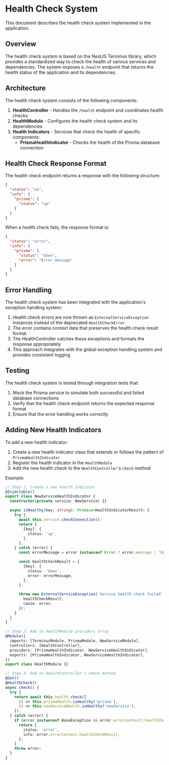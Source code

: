 # Health Check System

This document describes the health check system implemented in the application.

## Overview

The health check system is based on the NestJS Terminus library, which provides a standardized way to check the health of various services and dependencies. The system exposes a `/health` endpoint that returns the health status of the application and its dependencies.

## Architecture

The health check system consists of the following components:

1. **HealthController** - Handles the `/health` endpoint and coordinates health checks
2. **HealthModule** - Configures the health check system and its dependencies
3. **Health Indicators** - Services that check the health of specific components:
   - **PrismaHealthIndicator** - Checks the health of the Prisma database connection

## Health Check Response Format

The health check endpoint returns a response with the following structure:

```json
{
  "status": "ok",
  "info": {
    "prisma": {
      "status": "up"
    }
  }
}
```

When a health check fails, the response format is:

```json
{
  "status": "error",
  "info": {
    "prisma": {
      "status": "down",
      "error": "Error message"
    }
  }
}
```

## Error Handling

The health check system has been integrated with the application's exception handling system:

1. Health check errors are now thrown as `ExternalServiceException` instances instead of the deprecated `HealthCheckError`
2. The error contains context data that preserves the health check result format
3. The HealthController catches these exceptions and formats the response appropriately
4. This approach integrates with the global exception handling system and provides consistent logging

## Testing

The health check system is tested through integration tests that:

1. Mock the Prisma service to simulate both successful and failed database connections
2. Verify that the health check endpoint returns the expected response format
3. Ensure that the error handling works correctly

## Adding New Health Indicators

To add a new health indicator:

1. Create a new health indicator class that extends or follows the pattern of `PrismaHealthIndicator`
2. Register the health indicator in the `HealthModule`
3. Add the new health check to the `HealthController`'s `check` method

Example:

```typescript
// Step 1: Create a new health indicator
@Injectable()
export class NewServiceHealthIndicator {
  constructor(private service: NewService) {}

  async isHealthy(key: string): Promise<HealthIndicatorResult> {
    try {
      await this.service.checkConnection();
      return {
        [key]: {
          status: 'up',
        },
      };
    } catch (error) {
      const errorMessage = error instanceof Error ? error.message : 'Unknown error';

      const healthCheckResult = {
        [key]: {
          status: 'down',
          error: errorMessage,
        },
      };

      throw new ExternalServiceException('Service health check failed', {
        healthCheckResult,
        cause: error,
      });
    }
  }
}

// Step 2: Add to HealthModule providers array
@Module({
  imports: [TerminusModule, PrismaModule, NewServiceModule],
  controllers: [HealthController],
  providers: [PrismaHealthIndicator, NewServiceHealthIndicator],
  exports: [PrismaHealthIndicator, NewServiceHealthIndicator],
})
export class HealthModule {}

// Step 3: Add to HealthController's check method
@Get()
@HealthCheck()
async check() {
  try {
    return await this.health.check([
      () => this.prismaHealth.isHealthy('prisma'),
      () => this.newServiceHealth.isHealthy('newService'),
    ]);
  } catch (error) {
    if (error instanceof BaseException && error.errorContext?.healthCheckResult) {
      return {
        status: 'error',
        info: error.errorContext.healthCheckResult,
      };
    }
    throw error;
  }
}
```
